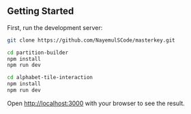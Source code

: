 ## Getting Started

First, run the development server:

```bash
git clone https://github.com/NayemulSCode/masterkey.git
```

```bash
cd partition-builder
npm install
npm run dev

cd alphabet-tile-interaction
npm install
npm run dev
```

Open [http://localhost:3000](http://localhost:3000) with your browser to see the result.
